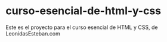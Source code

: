 # curso-esencial-de-html-y-css
Este es el proyecto para el curso esencial de HTML y CSS, de LeonidasEsteban.com
